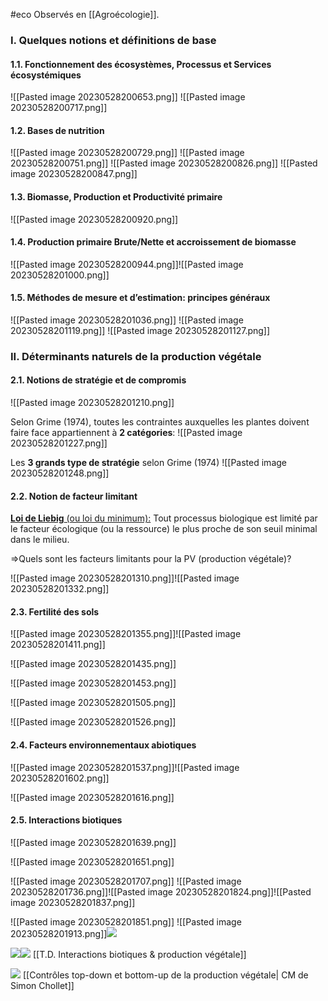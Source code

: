 #eco
Observés en [[Agroécologie]].

### I. Quelques notions et définitions de base

#### 1.1. Fonctionnement des écosystèmes, Processus et Services écosystémiques 

![[Pasted image 20230528200653.png]]
![[Pasted image 20230528200717.png]]

#### 1.2. Bases de nutrition
![[Pasted image 20230528200729.png]]
![[Pasted image 20230528200751.png]]
![[Pasted image 20230528200826.png]]
![[Pasted image 20230528200847.png]]

#### 1.3. Biomasse, Production et Productivité primaire
![[Pasted image 20230528200920.png]]
#### 1.4. Production primaire Brute/Nette et accroissement de biomasse

![[Pasted image 20230528200944.png]]![[Pasted image 20230528201000.png]]

#### 1.5. Méthodes de mesure et d’estimation: principes généraux

![[Pasted image 20230528201036.png]]
![[Pasted image 20230528201119.png]]
![[Pasted image 20230528201127.png]]
<br>
  
### II. Déterminants naturels de la production végétale

#### 2.1. Notions de stratégie et de compromis

![[Pasted image 20230528201210.png]]

Selon Grime (1974), toutes les contraintes auxquelles les plantes doivent faire face appartiennent à **2 catégories**:
![[Pasted image 20230528201227.png]]

Les **3 grands type de stratégie** selon Grime (1974)
![[Pasted image 20230528201248.png]]

#### 2.2. Notion de facteur limitant

<u><b>Loi de Liebig</b> (ou loi du minimum):</u> Tout processus biologique est limité par le facteur écologique (ou la ressource) le plus proche de son seuil minimal dans le milieu. 

=>Quels sont les facteurs limitants pour la PV (production végétale)?  

![[Pasted image 20230528201310.png]]![[Pasted image 20230528201332.png]]

#### 2.3. Fertilité des sols

![[Pasted image 20230528201355.png]]![[Pasted image 20230528201411.png]]

![[Pasted image 20230528201435.png]]

![[Pasted image 20230528201453.png]]

![[Pasted image 20230528201505.png]]
<br> 

![[Pasted image 20230528201526.png]]

#### 2.4. Facteurs environnementaux abiotiques  

![[Pasted image 20230528201537.png]]![[Pasted image 20230528201602.png]]

![[Pasted image 20230528201616.png]]

#### 2.5. Interactions biotiques

![[Pasted image 20230528201639.png]]

![[Pasted image 20230528201651.png]]

![[Pasted image 20230528201707.png]]
![[Pasted image 20230528201736.png]]![[Pasted image 20230528201824.png]]![[Pasted image 20230528201837.png]]

![[Pasted image 20230528201851.png]]
![[Pasted image 20230528201913.png]]![](https://lh3.googleusercontent.com/cVtTGLagdsADCDBKXzRapGs8OfbwwH1uDdNutJfx1XPvuscGlsDRHcdj23se1my07hTc9DXOKfQo-1ZPd01qSttBabyfQSHKogNOIxSNRhrDUaE6dgNk9oMVUzQ0vo9QNMtKF_qxY-FLhPX2K1oBItjuZzFWP5TpRsdKzGwx35b8obz9pPXL7vVkjvlxIQ)

![](https://lh3.googleusercontent.com/Y1uLL2NAi-G3H-8HIvICDpI84R48CGmof5UDPWLsGd1d2QPpme0JtTi9F5MhUam4LhxxUoSuBrMFGLACxzIKbdMEGWPHwZfZf4gMcasyawMs02K_WPTkPhdWQm_HRDKtVyNSp0RBaGjyYvzZYUHJb6Uygkaw5s7SbDdtP94j7F1b-yjOktO_kcl0K0t3TQ)![](https://lh5.googleusercontent.com/zC9VuJ52BzBSSZToPlxJfSpNketKfA5JrwQuL2mSct5B1MTkGj6NVPTcT0kY6hKiepIUO7fDuo1pYocNSyiDcPI8c9nxFdS0pkyQWaJLI0dglSQ3hGiG9o1stDWD_VcJuaIYorGLcV-ml7h50I15C4x5zCKwJouJNBeyABMqAV2rbx2JJRISXYse-sva4A)
[[T.D. Interactions biotiques & production végétale]]

![](https://lh5.googleusercontent.com/yEfubVY77zPkYYT-3ll9MAZC8wLlS-7j-eMvNdFDT3gMdj_nNAjtdT2pCvWF9BA2VuOM9UrQYSMh2l4Iw7jLsPuC8E2moVZz7qj3YiYNNxqDBswfafoIHDJX0-pIRktf_RaxpfxKwFkdnlhy3-HBSGBV5yK9cdh9_Sn2OwFWbSc2TbC27ongQIIexag3Ow)
[[Contrôles top-down et bottom-up de la production végétale| CM de Simon Chollet]]

